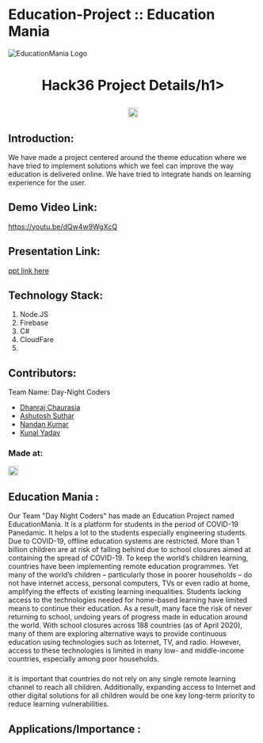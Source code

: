 # Education-Project :: Education Mania
![EducationMania Logo](https://user-images.githubusercontent.com/81418590/114268975-c5ea5880-9a21-11eb-8619-6c9a238e9111.jpeg)
<h1 align="center">Hack36 Project Details/h1>
<p align="center">
</p>

<a href="https://hack36.com"> <img src="http://bit.ly/BuiltAtHack36" height=20px> </a>


## Introduction:
  We have made a project centered around the theme education where we have tried to implement solutions which we feel can improve the way education is delivered online. We have tried to integrate hands on learning experience for the user.
  
## Demo Video Link:
  <a href="https://youtu.be/dQw4w9WgXcQ">https://youtu.be/dQw4w9WgXcQ</a>
  
## Presentation Link:
  <a href="https://docs.google.com/presentation/d/1sMBgR50JUua90o9iuRHr0d_wfG2vZL_HK-VKsTSd5cY/edit?usp=sharing"> ppt link here </a>

## Technology Stack:
  1) Node.JS
  2) Firebase
  3) C#
  4) CloudFare
  5) 
## Contributors:

Team Name: Day-Night Coders

* [Dhanraj Chaurasia](https://github.com/dhanrajchaurasia)
* [Ashutosh Suthar](https://github.com/ashutoshsuthar2020)
* [Nandan Kumar](https://github.com/DE-nandan)
* [Kunal Yadav](https://github.com/metakunal)


### Made at:
<a href="https://hack36.com"> <img src="http://bit.ly/BuiltAtHack36" height=20px> </a>
## Education Mania :
Our Team "Day Night Coders" has made an Education Project named EducationMania.
It is a platform for students in the period of COVID-19 Panedamic.
It helps a lot to the students especially engineering students. Due to COVID-19, offline education systems are restricted.
More than 1 billion children are at risk of falling behind due to school closures aimed at containing the spread of COVID-19. To keep the world’s children learning, countries have been implementing remote education programmes. Yet many of the world’s children – particularly those in poorer households – do not have internet access, personal computers, TVs or even radio at home, amplifying the effects of existing learning inequalities. Students lacking access to the technologies needed for home-based learning have limited means to continue their education. As a result, many face the risk of never returning to school, undoing years of progress made in education around the world.
With school closures across 188 countries (as of April 2020), many of them are exploring alternative ways to provide continuous education using technologies such as Internet, TV, and radio. However, access to these technologies is limited in many low- and middle-income countries, especially among poor households.
### 
it is important that countries do not rely on any single remote learning channel to reach all children. Additionally, expanding access to Internet and other digital solutions for all children would be one key long-term priority to reduce learning vulnerabilities.
## Applications/Importance : 
